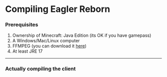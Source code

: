 # Compiling Eagler Reborn

### Prerequisites
1. Ownership of Minecraft: Java Edition (its OK if you have gamepass)
2. A Windows/Mac/Linux computer
3. FFMPEG (you can download it [here](https://ffmpeg.org/download.html))
4. At least JRE 17
---
### Actually compiling the client
